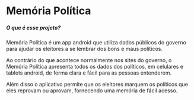 # Memória Política

##### O que é esse projeto?

Memória Política é um app android que utiliza dados públicos do governo para ajudar os eleitores a se lembrar dos bons e maus políticos.

Ao contrário do que acontece normalmente nos sites do governo, o Memória Política apresenta todos os dados dos políticos, em celulares e tablets android, de forma clara e fácil para as pessoas entenderem.

Além disso o aplicativo permite que os eleitores marquem os políticos que eles reprovam ou aprovam, fornecendo uma memória de fácil acesso.
